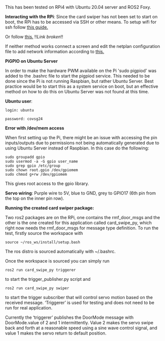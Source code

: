 This has been tested on RPi4 with Ubuntu 20.04 server and ROS2 Foxy.

**Interacting with the RPi**: Since the card swiper has not been set to start on boot, the RPi has to be accessed via SSH or other means. To setup wifi for ssh follow [this guide.](https://ubuntu.com/tutorials/how-to-install-ubuntu-on-your-raspberry-pi#3-wifi-or-ethernet) 

Or follow [this.](https://iot.samteck.net/raspberry-pi/setting-up/wifi-raspberry-pi-ubuntu-headless/) !!*Link broken*!!

If neither method works connect a screen and edit the netplan configuration file to add network information according to [this.](https://linuxconfig.org/ubuntu-20-04-connect-to-wifi-from-command-line)

**PiGPIO on Ubuntu Server**

In order to make the hardware PWM available on the Pi 'sudo pigpiod' was added to the .bashrc file to start the pigpiod service. This needed to be done since the Pi is not running Raspbian, but rather Ubuntu Server. Best practice would be to start this as a system service on boot, but an effective method on how to do this on Ubuntu Server was not found at this time.

**Ubuntu user**:

	login: ubuntu

	password: covsg24
	
**Error with /dev/mem access**

When first setting up the Pi, there might be an issue with accessing the pin inputs/outputs due to permissions not being automatically generated due to using Ubuntu Server instead of Raspbian. In this case do the following:

	sudo groupadd gpio
	sudo usermod -a -G gpio user_name
	sudo grep gpio /etc/group
	sudo chown root.gpio /dev/gpiomem
	sudo chmod g+rw /dev/gpiomem
	
This gives root access to the gpio library.

**Servo wiring**: Purple wire to 5V, blue to GND, grey to GPIO17 (6th pin from the top on the inner pin row).

**Running the created card swiper package:**

Two ros2 packages are on the RPi, one contains the rmf_door_msgs and the other is the one created for this application called card_swipe_py, which right now needs the rmf_door_msgs for message type definition. To run the test, firstly source the workspace with 

	source ~/ros_ws/install/setup.bash
	
The ros distro is sourced automatically with ~/.bashrc.

Once the workspace is sourced you can simply run 
	
	ros2 run card_swipe_py triggerer

to start the trigger_publisher.py script and 
	
	ros2 run card_swipe_py swiper
	
to start the trigger subscriber that will control servo motion based on the received message. ‘Triggerer’ is used for testing and does not need to be run for real application.

Currently the ‘triggerer’ publishes the DoorMode message with DoorMode.value of 2 and 1 intermittently. Value 2 makes the servo swipe back and forth at a reasonable speed using a sine wave control signal, and value 1 makes the servo return to default position.
